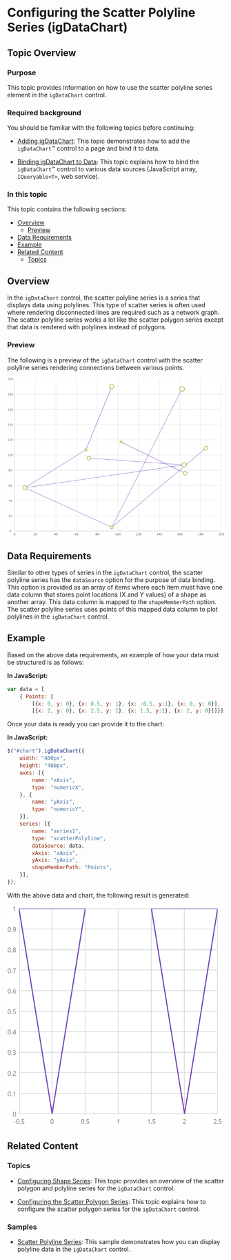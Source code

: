 ﻿<!--
|metadata|
{
    "fileName": "shapeseries-polyline-series",
    "controlName": "",
    "tags": []
}
|metadata|
-->

# Configuring the Scatter Polyline Series (igDataChart)

## Topic Overview

### Purpose

This topic provides information on how to use the scatter polyline series element in the `igDataChart` control.

### Required background

You should be familiar with the following topics before continuing:

- [Adding igDataChart](igDataChart-Adding.html): This topic demonstrates how to add the `igDataChart`™ control to a page and bind it to data.

- [Binding igDataChart to Data](igDataChart-DataBinding.html): This topic explains how to bind the `igDataChart`™ control to various data sources (JavaScript array, `IQueryable<T>`, web service).



### In this topic

This topic contains the following sections:

-   [Overview](#overview)
	-   [Preview](#preview)
-   [Data Requirements](#data-requirements)
-   [Example](#example)
-   [Related Content](#related-content)
    -   [Topics](#topics)


## <a id="overview"></a> Overview

In the `igDataChart` control, the scatter polyline series is a series that displays data using polylines. This type of scatter series is often used where rendering disconnected lines are required such as a network graph. The scatter polyline series works a lot like the scatter polygon series except that data is rendered with polylines instead of polygons.

### <a id="preview"></a> Preview

The following is a preview of the `igDataChart` control with the scatter polyline series rendering connections between various points.

![](images/jQuery_scatter_polyline_01.png)

## <a id="data-requirements"></a> Data Requirements

Similar to other types of series in the `igDataChart` control, the scatter polyline series has the `dataSource` option for the purpose of data binding. This option is provided as an array of items where each item must have one data column that stores point locations (X and Y values) of a shape as another array.  This data column is mapped to the `shapeMemberPath` option. The scatter polyline series uses points of this mapped data column to plot polylines in the `igDataChart` control.

## <a id="example"></a> Example

Based on the above data requirements, an example of how your data must be structured is as follows:

**In JavaScript:**

```js
var data = [
    { Points: [
        [{x: 0, y: 0}, {x: 0.5, y: 1}, {x: -0.5, y:1}, {x: 0, y: 0}],
        [{x: 2, y: 0}, {x: 2.5, y: 1}, {x: 1.5, y:1}, {x: 2, y: 0}]]}]
```

Once your data is ready you can provide it to the chart:

**In JavaScript:**

```js
$("#chart").igDataChart({
    width: "400px",
    height: "400px",
    axes: [{
        name: "xAxis",
        type: "numericX",
    }, {
        name: "yAxis",
        type: "numericY",
    }],
    series: [{
        name: "series1",
        type: "scatterPolyline",
        dataSource: data,
        xAxis: "xAxis",
        yAxis: "yAxis",
        shapeMemberPath: "Points",
    }],
});
```

With the above data and chart, the following result is generated:

![](images/jquery_scatter_polyline_02.png)

## <a id="related-content"></a>Related Content

### <a id="topics"></a>Topics

- [Configuring Shape Series](shapeseries-shape-series.html): This topic provides an overview of the scatter polygon and polyline series for the `igDataChart` control.

- [Configuring the Scatter Polygon Series](shapeseries-polygon-series.html): This topic explains how to configure the scatter polygon series for the `igDataChart` control.

### <a id="samples"></a>Samples

- [Scatter Polyline Series](%%SamplesUrl%%/data-chart/polyline): This sample demonstrates how you can display polyline data in the `igDataChart` control.